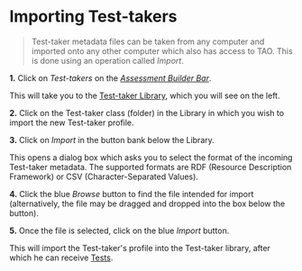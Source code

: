 <!--
created_at: 2016-12-15
authors:         
    - "Catherine Pease"
--> 

# Importing Test-takers

>Test-taker metadata files can be taken from any computer and imported onto any other computer which also has access to TAO. This is done using an operation called *Import*.


**1.**  Click on *Test-takers* on the *[Assessment Builder Bar](../appendix/glossary.md#assessment-builder-bar)*.

This will take you to the [Test-taker Library](../appendix/glossary.md#testtaker-library), which you will see on the left.

**2.**  Click on the Test-taker class (folder) in the Library in which you wish to import the new Test-taker profile.

**3.**  Click on *Import* in the button bank below the Library.

This opens a dialog box which asks you to select the format of the incoming Test-taker metadata. The supported formats are RDF (Resource Description Framework) or CSV (Character-Separated Values).  

<!-- Missing Screenshot: Importing Test-takers -->

**4.** Click the blue *Browse* button to find the file intended for import (alternatively, the file may be dragged and dropped into the box below the button).

**5.** Once the file is selected, click on the blue *Import* button.

This will import the Test-taker's profile into the Test-taker library, after which he can receive [Tests](../deliveries/create-a-new-delivery.md).